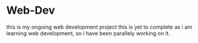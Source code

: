 # Web-Dev

this is my ongoing web development project
this is yet to complete as i am learning web development, so i have been parallely working on it.
